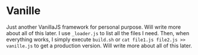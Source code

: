 # Vanille
Just another VanillaJS framework for personal purpose. Will write more about all of this later. I use `_loader.js` to list all the files I need. Then, when everything works, I simply execute `build.sh` or `cat file1.js file2.js >> vanille.js` to get a production version. Will write more about all of this later.
